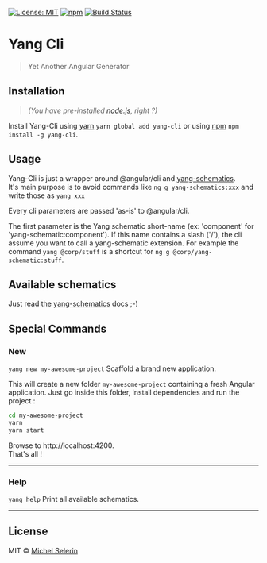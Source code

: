 [![License: MIT](https://img.shields.io/badge/License-MIT-yellow.svg)](https://opensource.org/licenses/MIT)
[![npm](https://img.shields.io/npm/v/yang-cli.svg)](https://www.npmjs.com/package/yang-cli)
[![Build Status](https://travis-ci.org/mselerin/yang-cli.svg?branch=master)](https://travis-ci.org/mselerin/yang-cli)

# Yang Cli
> Yet Another Angular Generator

## Installation
> _(You have pre-installed [node.js](https://nodejs.org/), right ?)_

Install Yang-Cli using [yarn](https://yarnpkg.com/) `yarn global add yang-cli` or using [npm](https://www.npmjs.com/) `npm install -g yang-cli`.


## Usage
Yang-Cli is just a wrapper around @angular/cli and [yang-schematics](https://github.com/mselerin/yang-schematics).  
It's main purpose is to avoid commands like `ng g yang-schematics:xxx` and write those as `yang xxx`  

Every cli parameters are passed 'as-is' to @angular/cli.

The first parameter is the Yang schematic short-name (ex: 'component' for 'yang-schematic:component'). 
If this name contains a slash ('/'), the cli assume you want to call a yang-schematic extension.
For example the command `yang @corp/stuff` is a shortcut for `ng g @corp/yang-schematic:stuff`.


## Available schematics
Just read the [yang-schematics](https://github.com/mselerin/yang-schematics) docs ;-)


## Special Commands
### New
`yang new my-awesome-project`
Scaffold a brand new application.

This will create a new folder `my-awesome-project` containing a fresh Angular application.
Just go inside this folder, install dependencies and run the project :
```bash
cd my-awesome-project
yarn
yarn start
```

Browse to http://localhost:4200.  
That's all !

***


### Help
`yang help`
Print all available schematics.

***


## License
MIT © [Michel Selerin]()


[npm-image]: https://badge.fury.io/js/yang-cli.svg
[npm-url]: https://npmjs.org/package/yang-cli
[travis-image]: https://travis-ci.org/mselerin/yang-cli.svg?branch=master
[travis-url]: https://travis-ci.org/mselerin/yang-cli
[daviddm-image]: https://david-dm.org/mselerin/yang-cli.svg?theme=shields.io
[daviddm-url]: https://david-dm.org/mselerin/yang-cli
